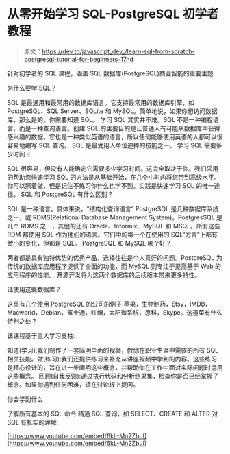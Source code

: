 # 从零开始学习 SQL-PostgreSQL 初学者教程

> 原文：<https://dev.to/javascript_dev_/learn-sql-from-scratch-postgresql-tutorial-for-beginners-17nd>

针对初学者的 SQL 课程，涵盖 SQL 数据库(PostgreSQL)商业智能的重要主题

为什么要学 SQL？

SQL 是最通用和最常用的数据库语言。它支持最常用的数据库引擎，如 PostgreSQL、SQL Server、SQLite 和 MySQL。简单地说，如果你想访问数据库，那么是的，你需要知道 SQL。
学习 SQL 其实并不难。SQL 不是一种编程语言，而是一种查询语言。创建 SQL 的主要目的是让普通人有可能从数据库中获得感兴趣的数据。它也是一种类似英语的语言，所以任何能够使用英语的人都可以很容易地编写 SQL 查询。
SQL 是最受用人单位追捧的技能之一。
学习 SQL 需要多少时间？

SQL 很容易，但没有人能确定它需要多少学习时间。这完全取决于你。我们采用的帮助您快速学习 SQL 的方法是从基础开始，在几个小时内将您带到高级水平。你可以照着做，但是记住不练习你什么也学不到。实践是快速学习 SQL 的唯一途径。
SQL 和 PostgreSQL 有什么区别？

SQL 是一种语言。具体来说，“结构化查询语言”
PostgreSQL 是几种数据库系统之一，或 RDMS(Relational Database Management System)。PostgresSQL 是几个 RDMS 之一，其他的还有 Oracle、Informix、MySQL 和 MSQL。所有这些 RDM 都使用 SQL 作为他们的语言。它们中的每一个在使用的 SQL“方言”上都有微小的变化，但都是 SQL。
PostgreSQL 和 MySQL 哪个好？

两者都是具有独特优势的优秀产品，选择往往是个人喜好的问题。PostgreSQL 为传统的数据库应用程序提供了全面的功能，而 MySQL 则专注于提高基于 Web 的应用程序的性能。
开源开发将为这两个数据库的后续版本带来更多特性。

谁使用这些数据库？

这里有几个使用 PostgreSQL 的公司的例子:苹果，生物制药，Etsy，IMDB，Macworld，Debian，富士通，红帽，太阳微系统，思科，Skype。这道菜有什么特别之处？

该课程基于三大学习支柱:

知道(学习):我们制作了一套简明全面的视频，教你在职业生涯中需要的所有 SQL 相关技能。做(练习):我们还提供练习来补充从讲座视频中学到的内容。这些练习是精心设计的，旨在进一步阐明这些概念，并帮助你在工作中面对实际问题时运用这些概念。
回顾(自我反馈):通过执行代码和分析结果集，检查你是否已经掌握了概念。如果你遇到任何困难，请在讨论板上提问。

你会学到什么

了解所有基本的 SQL 命令
精通 SQL 查询，如 SELECT、CREATE 和 ALTER
对 SQL 有扎实的理解

[https://www.youtube.com/embed/6kL-Mn2ZbuI](https://www.youtube.com/embed/6kL-Mn2ZbuI)